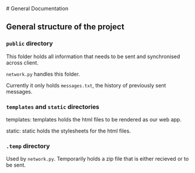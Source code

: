 # General Documentation

## General structure of the project

### `public` directory

This folder holds all information that needs to be sent and synchronised across client.

`network.py` handles this folder.

Currently it only holds `messages.txt`, the history of previously sent messages.

### `templates` and `static` directories

templates: templates holds the html files to be rendered as our web app.

static: static holds the stylesheets for the html files.

### `.temp` directory

Used by `network.py`. Temporarily holds a zip file that is either recieved or to be sent.